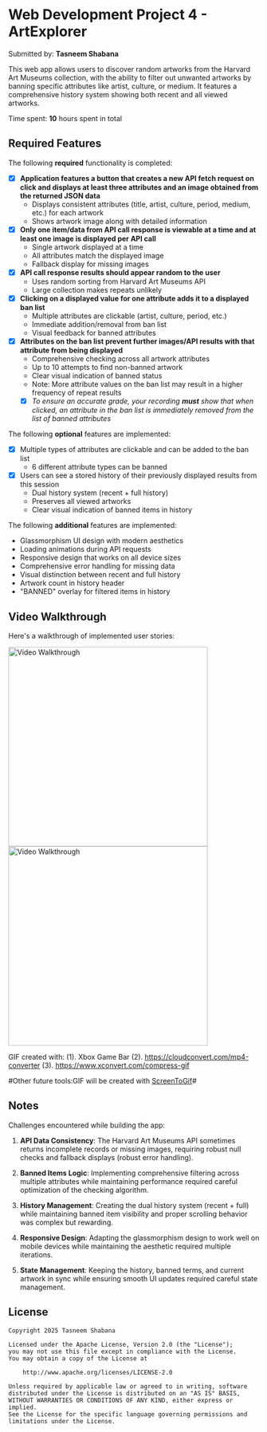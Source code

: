 # Web Development Project 4 - ArtExplorer

Submitted by: **Tasneem Shabana**

This web app allows users to discover random artworks from the Harvard Art Museums collection, with the ability to filter out unwanted artworks by banning specific attributes like artist, culture, or medium. It features a comprehensive history system showing both recent and all viewed artworks.

Time spent: **10** hours spent in total

## Required Features

The following **required** functionality is completed: 

- [x] **Application features a button that creates a new API fetch request on click and displays at least three attributes and an image obtained from the returned JSON data**
  - Displays consistent attributes (title, artist, culture, period, medium, etc.) for each artwork
  - Shows artwork image along with detailed information
- [x] **Only one item/data from API call response is viewable at a time and at least one image is displayed per API call**
  - Single artwork displayed at a time
  - All attributes match the displayed image
  - Fallback display for missing images
- [x] **API call response results should appear random to the user**
  - Uses random sorting from Harvard Art Museums API
  - Large collection makes repeats unlikely
- [x] **Clicking on a displayed value for one attribute adds it to a displayed ban list**
  - Multiple attributes are clickable (artist, culture, period, etc.)
  - Immediate addition/removal from ban list
  - Visual feedback for banned attributes
- [x] **Attributes on the ban list prevent further images/API results with that attribute from being displayed**
  - Comprehensive checking across all artwork attributes
  - Up to 10 attempts to find non-banned artwork
  - Clear visual indication of banned status
  - Note: More attribute values on the ban list may result in a higher frequency of repeat results
  -  [x] _To ensure an accurate grade, your recording **must** show that when clicked, an attribute in the ban list is immediately removed from the list of banned attributes_

The following **optional** features are implemented:

- [x] Multiple types of attributes are clickable and can be added to the ban list
  - 6 different attribute types can be banned
- [x] Users can see a stored history of their previously displayed results from this session
  - Dual history system (recent + full history)
  - Preserves all viewed artworks
  - Clear visual indication of banned items in history

The following **additional** features are implemented:

* Glassmorphism UI design with modern aesthetics
* Loading animations during API requests
* Responsive design that works on all device sizes
* Comprehensive error handling for missing data
* Visual distinction between recent and full history
* Artwork count in history header
* "BANNED" overlay for filtered items in history

## Video Walkthrough

Here's a walkthrough of implemented user stories:

<img src='./videos/Vite+React--Mobile.gif' title='Mobile Video app Walkthrough' width='400' alt='Video Walkthrough' />

<img src='./videos/Vite+React--Desktop.gif' title='Desktop Video app Walkthrough' width='400' alt='Video Walkthrough' />


GIF created with:
(1). Xbox Game Bar
(2). https://cloudconvert.com/mp4-converter
(3). https://www.xconvert.com/compress-gif

#Other future tools:GIF will be created with [ScreenToGif](https://www.screentogif.com/)#

## Notes

Challenges encountered while building the app:

1. **API Data Consistency**: The Harvard Art Museums API sometimes returns incomplete records or missing images, requiring robust null checks and fallback displays (robust error handling).

2. **Banned Items Logic**: Implementing comprehensive filtering across multiple attributes while maintaining performance required careful optimization of the checking algorithm.

3. **History Management**: Creating the dual history system (recent + full) while maintaining banned item visibility and proper scrolling behavior was complex but rewarding.

4. **Responsive Design**: Adapting the glassmorphism design to work well on mobile devices while maintaining the aesthetic required multiple iterations.

5. **State Management**: Keeping the history, banned terms, and current artwork in sync while ensuring smooth UI updates required careful state management.

## License

    Copyright 2025 Tasneem Shabana

    Licensed under the Apache License, Version 2.0 (the "License");
    you may not use this file except in compliance with the License.
    You may obtain a copy of the License at

        http://www.apache.org/licenses/LICENSE-2.0

    Unless required by applicable law or agreed to in writing, software
    distributed under the License is distributed on an "AS IS" BASIS,
    WITHOUT WARRANTIES OR CONDITIONS OF ANY KIND, either express or implied.
    See the License for the specific language governing permissions and
    limitations under the License.
